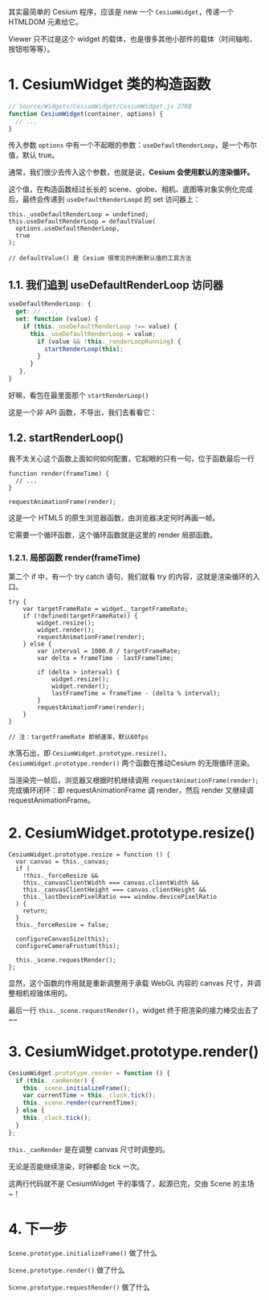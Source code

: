 其实最简单的 Cesium 程序，应该是 new 一个 `CesiumWidget`，传递一个 HTMLDOM 元素给它。

Viewer 只不过是这个 widget 的载体，也是很多其他小部件的载体（时间轴啦、按钮啦等等）。

# 1. CesiumWidget 类的构造函数

``` js
// Source/Widgets/CesiumWidget/CesiumWidget.js 27KB
function CesiumWidget(container, options) {
  // ...
}
```

传入参数 `options` 中有一个不起眼的参数：`useDefaultRenderLoop`，是一个布尔值，默认 true。

通常，我们很少去传入这个参数，也就是说，**Cesium 会使用默认的渲染循环。**

这个值，在构造函数经过长长的 scene、globe、相机、底图等对象实例化完成后，最终会传递到 `useDefaultRenderLoopd` 的 set 访问器上：

``` JS
this._useDefaultRenderLoop = undefined;
this.useDefaultRenderLoop = defaultValue(
  options.useDefaultRenderLoop,
  true
);

// defaultValue() 是 Cesium 很常见的判断默认值的工具方法
```

## 1.1. 我们追到 useDefaultRenderLoop 访问器

``` js
useDefaultRenderLoop: {
  get: // ...,
  set: function (value) {
    if (this._useDefaultRenderLoop !== value) {
      this._useDefaultRenderLoop = value;
        if (value && !this._renderLoopRunning) {
          startRenderLoop(this);
        }
      }
   },
}
```

好嘛，看包在最里面那个 `startRenderLoop()`

这是一个非 API 函数，不导出，我们去看看它：

## 1.2. startRenderLoop()

我不太关心这个函数上面如何如何配置，它起眼的只有一句，位于函数最后一行

``` JS
function render(frameTime) {
  // ...
}

requestAnimationFrame(render);
```

这是一个 HTML5 的原生浏览器函数，由浏览器决定何时再画一帧。

它需要一个循环函数，这个循环函数就是这里的 render 局部函数。

### 1.2.1. 局部函数 render(frameTime)

第二个 if 中，有一个 try catch 语句，我们就看 try 的内容，这就是渲染循环的入口。

``` JS
try {
    var targetFrameRate = widget._targetFrameRate;
    if (!defined(targetFrameRate)) {
        widget.resize();
        widget.render();
        requestAnimationFrame(render);
    } else {
        var interval = 1000.0 / targetFrameRate;
        var delta = frameTime - lastFrameTime;

        if (delta > interval) {
            widget.resize();
            widget.render();
            lastFrameTime = frameTime - (delta % interval);
        }
        requestAnimationFrame(render);
    }
}

// 注：targetFrameRate 即帧速率，默认60fps
```

水落石出，即 `CesiumWidget.prototype.resize()`、`CesiumWidget.prototype.render()` 两个函数在推动Cesium 的无限循环渲染。

当渲染完一帧后，浏览器又根据时机继续调用 `requestAnimationFrame(render);` 完成循环闭环：即 requestAnimationFrame 调 render，然后 render 又继续调 requestAnimationFrame。

# 2. CesiumWidget.prototype.resize()

``` JS
CesiumWidget.prototype.resize = function () {
  var canvas = this._canvas;
  if (
    !this._forceResize &&
    this._canvasClientWidth === canvas.clientWidth &&
    this._canvasClientHeight === canvas.clientHeight &&
    this._lastDevicePixelRatio === window.devicePixelRatio
  ) {
    return;
  }
  this._forceResize = false;

  configureCanvasSize(this);
  configureCameraFrustum(this);

  this._scene.requestRender();
};
```

显然，这个函数的作用就是重新调整用于承载 WebGL 内容的 canvas 尺寸，并调整相机视锥体用的。

最后一行 `this._scene.requestRender()`，widget 终于把渲染的接力棒交出去了~~



# 3. CesiumWidget.prototype.render()

``` js
CesiumWidget.prototype.render = function () {
  if (this._canRender) {
    this._scene.initializeFrame();
    var currentTime = this._clock.tick();
    this._scene.render(currentTime);
  } else {
    this._clock.tick();
  }
};
```

`this._canRender` 是在调整 canvas 尺寸时调整的。

无论是否能继续渲染，时钟都会 tick 一次。

这两行代码就不是 CesiumWidget 干的事情了，起源已完，交由 Scene 的主场~！

# 4. 下一步

`Scene.prototype.initializeFrame()` 做了什么

`Scene.prototype.render()` 做了什么

`Scene.prototype.requestRender()` 做了什么